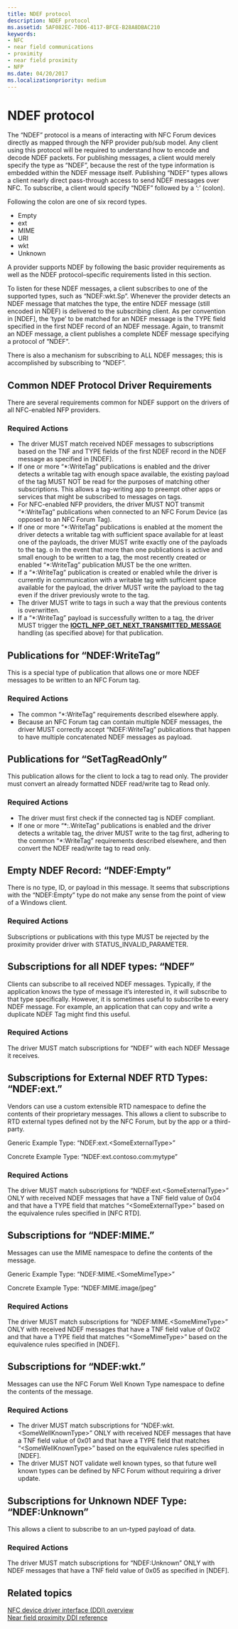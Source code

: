 ```yaml
---
title: NDEF protocol
description: NDEF protocol
ms.assetid: 5AF082EC-70D6-4117-BFCE-B28A8DBAC210
keywords:
- NFC
- near field communications
- proximity
- near field proximity
- NFP
ms.date: 04/20/2017
ms.localizationpriority: medium
---
```


# NDEF protocol


The “NDEF” protocol is a means of interacting with NFC Forum devices directly as mapped through the NFP provider pub/sub model. Any client using this protocol will be required to understand how to encode and decode NDEF packets. For publishing messages, a client would merely specify the type as “NDEF”, because the rest of the type information is embedded within the NDEF message itself. Publishing “NDEF” types allows a client nearly direct pass-through access to send NDEF messages over NFC. To subscribe, a client would specify “NDEF” followed by a ‘:’ (colon).

Following the colon are one of six record types.

-   Empty
-   ext
-   MIME
-   URI
-   wkt
-   Unknown

A provider supports NDEF by following the basic provider requirements as well as the NDEF protocol–specific requirements listed in this section.

To listen for these NDEF messages, a client subscribes to one of the supported types, such as “NDEF:wkt.Sp”. Whenever the provider detects an NDEF message that matches the type, the entire NDEF message (still encoded in NDEF) is delivered to the subscribing client. As per convention in \[NDEF\], the ‘type’ to be matched for an NDEF message is the TYPE field specified in the first NDEF record of an NDEF message. Again, to transmit an NDEF message, a client publishes a complete NDEF message specifying a protocol of “NDEF”.

There is also a mechanism for subscribing to ALL NDEF messages; this is accomplished by subscribing to “NDEF”.

## Common NDEF Protocol Driver Requirements


There are several requirements common for NDEF support on the drivers of all NFC-enabled NFP providers.

### Required Actions

-   The driver MUST match received NDEF messages to subscriptions based on the TNF and TYPE fields of the first NDEF record in the NDEF message as specified in \[NDEF\].
-   If one or more “\*:WriteTag” publications is enabled and the driver detects a writable tag with enough space available, the existing payload of the tag MUST NOT be read for the purposes of matching other subscriptions. This allows a tag-writing app to preempt other apps or services that might be subscribed to messages on tags.
-   For NFC-enabled NFP providers, the driver MUST NOT transmit “\*:WriteTag” publications when connected to an NFC Forum Device (as opposed to an NFC Forum Tag).
-   If one or more “\*:WriteTag” publications is enabled at the moment the driver detects a writable tag with sufficient space available for at least one of the payloads, the driver MUST write exactly one of the payloads to the tag. o In the event that more than one publications is active and small enough to be written to a tag, the most recently created or enabled “\*:WriteTag” publication MUST be the one written.
-   If a “\*:WriteTag” publication is created or enabled while the driver is currently in communication with a writable tag with sufficient space available for the payload, the driver MUST write the payload to the tag even if the driver previously wrote to the tag.
-   The driver MUST write to tags in such a way that the previous contents is overwritten.
-   If a “\*:WriteTag” payload is successfully written to a tag, the driver MUST trigger the [**IOCTL\_NFP\_GET\_NEXT\_TRANSMITTED\_MESSAGE**](https://docs.microsoft.com/windows-hardware/drivers/ddi/content/nfpdev/ni-nfpdev-ioctl_nfp_get_next_transmitted_message) handling (as specified above) for that publication.

## Publications for “NDEF:WriteTag”


This is a special type of publication that allows one or more NDEF messages to be written to an NFC Forum tag.

### Required Actions

-   The common “\*:WriteTag” requirements described elsewhere apply.
-   Because an NFC Forum tag can contain multiple NDEF messages, the driver MUST correctly accept “NDEF:WriteTag” publications that happen to have multiple concatenated NDEF messages as payload.

## Publications for “SetTagReadOnly”


This publication allows for the client to lock a tag to read only. The provider must convert an already formatted NDEF read/write tag to Read only.

### Required Actions

-   The driver must first check if the connected tag is NDEF compliant.
-   If one or more “\*:.WriteTag” publications is enabled and the driver detects a writable tag, the driver MUST write to the tag first, adhering to the common “\*:WriteTag” requirements described elsewhere, and then convert the NDEF read/write tag to read only.

## Empty NDEF Record: “NDEF:Empty”


There is no type, ID, or payload in this message. It seems that subscriptions with the “NDEF:Empty” type do not make any sense from the point of view of a Windows client.

### Required Actions

Subscriptions or publications with this type MUST be rejected by the proximity provider driver with STATUS\_INVALID\_PARAMETER.

## Subscriptions for all NDEF types: “NDEF”


Clients can subscribe to all received NDEF messages. Typically, if the application knows the type of message it’s interested in, it will subscribe to that type specifically. However, it is sometimes useful to subscribe to every NDEF message. For example, an application that can copy and write a duplicate NDEF Tag might find this useful.

### Required Actions

The driver MUST match subscriptions for “NDEF” with each NDEF Message it receives.

## Subscriptions for External NDEF RTD Types: “NDEF:ext.”


Vendors can use a custom extensible RTD namespace to define the contents of their proprietary messages. This allows a client to subscribe to RTD external types defined not by the NFC Forum, but by the app or a third-party.

Generic Example Type: “NDEF:ext.&lt;SomeExternalType&gt;”

Concrete Example Type: “NDEF:ext.contoso.com:mytype”

### Required Actions

The driver MUST match subscriptions for “NDEF:ext.&lt;SomeExternalType&gt;” ONLY with received NDEF messages that have a TNF field value of 0x04 and that have a TYPE field that matches “&lt;SomeExternalType&gt;” based on the equivalence rules specified in \[NFC RTD\].

## Subscriptions for “NDEF:MIME.”


Messages can use the MIME namespace to define the contents of the message.

Generic Example Type: “NDEF:MIME.&lt;SomeMimeType&gt;”

Concrete Example Type: “NDEF:MIME.image/jpeg”

### Required Actions

The driver MUST match subscriptions for “NDEF:MIME.&lt;SomeMimeType&gt;” ONLY with received NDEF messages that have a TNF field value of 0x02 and that have a TYPE field that matches “&lt;SomeMimeType&gt;” based on the equivalence rules specified in \[NDEF\].

## Subscriptions for “NDEF:wkt.”


Messages can use the NFC Forum Well Known Type namespace to define the contents of the message.

### Required Actions

-   The driver MUST match subscriptions for “NDEF:wkt.&lt;SomeWellKnownType&gt;” ONLY with received NDEF messages that have a TNF field value of 0x01 and that have a TYPE field that matches “&lt;SomeWellKnownType&gt;” based on the equivalence rules specified in \[NDEF\].
-   The driver MUST NOT validate well known types, so that future well known types can be defined by NFC Forum without requiring a driver update.

## Subscriptions for Unknown NDEF Type: “NDEF:Unknown”


This allows a client to subscribe to an un-typed payload of data.

### Required Actions

The driver MUST match subscriptions for “NDEF:Unknown” ONLY with NDEF messages that have a TNF field value of 0x05 as specified in \[NDEF\].

 

 
## Related topics
[NFC device driver interface (DDI) overview](https://docs.microsoft.com/windows-hardware/drivers/ddi/content/index)  
[Near field proximity DDI reference](https://docs.microsoft.com/windows-hardware/drivers/ddi/content/index)  

